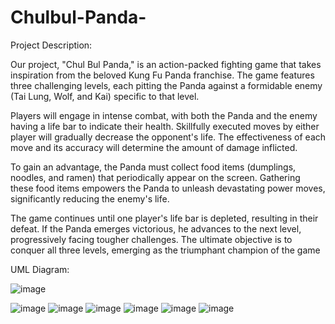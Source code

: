 # Chulbul-Panda-
Project Description:

Our project, "Chul Bul Panda," is an action-packed fighting game that takes inspiration from the beloved Kung Fu Panda franchise. The game features three challenging levels, each pitting the Panda against a formidable enemy (Tai Lung, Wolf, and Kai) specific to that level.

Players will engage in intense combat, with both the Panda and the enemy having a life bar to indicate their health. Skillfully executed moves by either player will gradually decrease the opponent's life. The effectiveness of each move and its accuracy will determine the amount of damage inflicted.

To gain an advantage, the Panda must collect food items (dumplings, noodles, and ramen) that periodically appear on the screen. Gathering these food items empowers the Panda to unleash devastating power moves, significantly reducing the enemy's life.

The game continues until one player's life bar is depleted, resulting in their defeat. If the Panda emerges victorious, he advances to the next level, progressively facing tougher challenges. The ultimate objective is to conquer all three levels, emerging as the triumphant champion of the game


UML Diagram:

![image](https://github.com/aa05420/Chulbul-Panda-/assets/62726090/88dd5872-2283-44e5-acce-cd4aa8b04269)

![image](https://github.com/aa05420/Chulbul-Panda-/assets/62726090/3feeaa2c-493a-4733-ba43-d5c2215a2198)
![image](https://github.com/aa05420/Chulbul-Panda-/assets/62726090/7bf918fa-460f-4241-acd8-f47647297f07)
![image](https://github.com/aa05420/Chulbul-Panda-/assets/62726090/d857af58-c24d-4023-84df-e4811dfed64f) 
![image](https://github.com/aa05420/Chulbul-Panda-/assets/62726090/2b488fc7-6752-4062-9cf0-b7bd746d8315)
![image](https://github.com/aa05420/Chulbul-Panda-/assets/62726090/1260f882-626a-44e8-8c56-a181c1841766) 
![image](https://github.com/aa05420/Chulbul-Panda-/assets/62726090/186bc5ed-457d-4dc3-9e1a-b67ddf8e1588)

